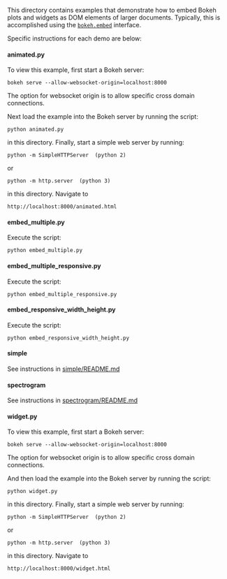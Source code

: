 This directory contains examples that demonstrate how to embed Bokeh plots and widgets as 
DOM elements of larger documents. Typically, this is accomplished using the [`bokeh.embed`](http://bokeh.pydata.org/en/latest/docs/user_guide/embed.html) interface. 

Specific instructions for each demo are below:

#### animated.py

To view this example, first start a Bokeh server:

    bokeh serve --allow-websocket-origin=localhost:8000

The option for websocket origin is to allow specific cross
domain connections.

Next load the example into the Bokeh server by
running the script:

    python animated.py

in this directory. Finally, start a simple web server
by running:

    python -m SimpleHTTPServer  (python 2)

or

    python -m http.server  (python 3)

in this directory. Navigate to

    http://localhost:8000/animated.html

#### embed_multiple.py

Execute the script:

    python embed_multiple.py

#### embed_multiple_responsive.py

Execute the script:

    python embed_multiple_responsive.py

#### embed_responsive_width_height.py

Execute the script:

    python embed_responsive_width_height.py

#### simple

See instructions in [simple/README.md](https://github.com/bokeh/bokeh/edit/master/examples/embed/simple/README.md)

#### spectrogram

See instructions in [spectrogram/README.md](https://github.com/bokeh/bokeh/edit/master/examples/embed/spectrogram/README.md)

#### widget.py

To view this example, first start a Bokeh server:

    bokeh serve --allow-websocket-origin=localhost:8000

The option for websocket origin is to allow specific cross
domain connections.

And then load the example into the Bokeh server by
running the script:

    python widget.py

in this directory. Finally, start a simple web server
by running:

    python -m SimpleHTTPServer  (python 2)

or

    python -m http.server  (python 3)

in this directory. Navigate to

    http://localhost:8000/widget.html











